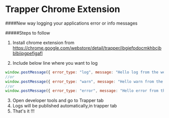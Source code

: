 # Trapper Chrome Extension 

####New way logging your applications error or info messages


#####Steps to follow

1) Install chrome extension from https://chrome.google.com/webstore/detail/trapper/ibgiefpdocmkhbcjbblbiipgpefigafl

2) Include below line where you want to log 
  ```javascript
  window.postMessage({ error_type: "log", message: "Hello log from the webpage!" }, "*");
  //or 
window.postMessage({ error_type: "warn", message: "Hello warn from the webpage!" }, "*");
//or
window.postMessage({ error_type: "error", message: "Hello error from the webpage!" }, "*");

  ```

  3) Open developer tools and go to Trapper tab
  4) Logs will be published automatically,in trapper tab
  5) That's it !!!
